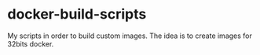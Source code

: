 # docker-build-scripts
My scripts in order to build custom images. The idea is to create images for 32bits docker.
